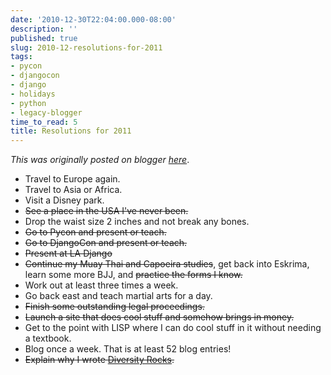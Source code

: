 ```yaml
---
date: '2010-12-30T22:04:00.000-08:00'
description: ''
published: true
slug: 2010-12-resolutions-for-2011
tags:
- pycon
- djangocon
- django
- holidays
- python
- legacy-blogger
time_to_read: 5
title: Resolutions for 2011
---
```


*This was originally posted on blogger [here](https://pydanny.blogspot.com/2010/12/resolutions-for-2011.html)*.

<ul><li>Travel to Europe again.</li><li>Travel to Asia or Africa.</li><li>Visit a Disney park.</li><li><strike>See a place in the USA I've never been.</strike></li><li>Drop the waist size 2 inches and not break any bones.</li><li><strike>Go to Pycon and present or teach.</strike></li><li><strike>Go to DjangoCon and present or teach.</strike></li><li><strike>Present at LA Django</strike></li><li><strike>Continue my Muay Thai and Capoeira studies</strike>, get back into Eskrima, learn some more BJJ, and <strike>practice the forms I know.</strike></li><li>Work out at least three times a week.</li><li>Go back east and teach martial arts for a day.</li><li><strike>Finish some outstanding legal proceedings.</strike></li><li><strike>Launch a site that does cool stuff and somehow brings in money.</strike></li><li>Get to the point with LISP where I can do cool stuff in it without needing a textbook.</li><li>Blog once a week. That is at least 52 blog entries!</li><li><strike>Explain why I wrote <a href="http://pydanny.blogspot.com/2010/02/pycon-2010-report-i.html">Diversity Rocks</a>.</strike></li></ul>
